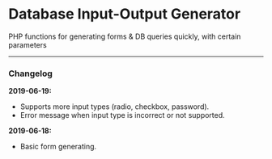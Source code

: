 # Database Input-Output Generator
PHP functions for generating forms & DB queries quickly, with certain parameters
* * *
### Changelog
**2019-06-19:** 
- Supports more input types (radio, checkbox, password).
- Error message when input type is incorrect or not supported.

**2019-06-18:** 
- Basic form generating.
